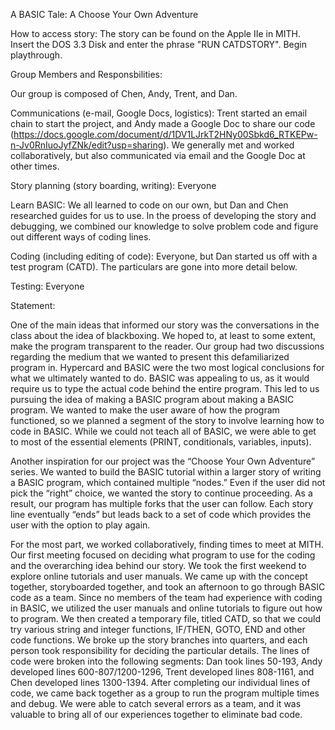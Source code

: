 A BASIC Tale: A Choose Your Own Adventure

How to access story:
The story can be found on the Apple IIe in MITH. Insert the DOS 3.3 Disk and enter the phrase "RUN CATDSTORY". Begin playthrough.

Group Members and Responsbilities:

Our group is composed of Chen, Andy, Trent, and Dan.

Communications (e-mail, Google Docs, logistics): Trent started an email chain to start the project, and Andy made a Google Doc to share our code (https://docs.google.com/document/d/1DV1LJrkT2HNy00Sbkd6_RTKEPw-n-Jv0RnIuoJyfZNk/edit?usp=sharing). We generally met and worked collaboratively, but also communicated via email and the Google Doc at other times.

Story planning (story boarding, writing): Everyone

Learn BASIC: We all learned to code on our own, but Dan and Chen researched guides for us to use. In the proess of developing the story and debugging, we combined our knowledge to solve problem code and figure out different ways of coding lines.

Coding (including editing of code): Everyone, but Dan started us off with a test program (CATD). The particulars are gone into more detail below.

Testing: Everyone

Statement:

One of the main ideas that informed our story was the conversations in the class about the idea of blackboxing. We hoped to, at least to some extent, make the program transparent to the reader. Our group had two discussions regarding the medium that we wanted to present this defamiliarized program in.  Hypercard and BASIC were the two most logical conclusions for what we ultimately wanted to do.  BASIC was appealing to us, as it would require us to type the actual code behind the entire program.  This led to us pursuing the idea of making a BASIC program about making a BASIC program. We wanted to make the user aware of how the program functioned, so we planned a segment of the story to involve learning how to code in BASIC. While we could not teach all of BASIC, we were able to get to most of the essential elements (PRINT, conditionals, variables, inputs). 

Another inspiration for our project was the “Choose Your Own Adventure” series.  We wanted to build the BASIC tutorial within a larger story of writing a BASIC program, which contained multiple “nodes.” Even if the user did not pick the “right” choice, we wanted the story to continue proceeding.  As a result, our program has multiple forks that the user can follow.  Each story line eventually “ends” but leads back to a set of code which provides the user with the option to play again.

For the most part, we worked collaboratively, finding times to meet at MITH. Our first meeting focused on deciding what program to use for the coding and the overarching idea behind our story.  We took the first weekend to explore online tutorials and user manuals. We came up with the concept together, storyboarded together, and took an afternoon to go through BASIC code as a team.  Since no members of the team had experience with coding in BASIC, we utilized the user manuals and online tutorials to figure out how to program.  We then created a temporary file, titled CATD, so that we could try various string and integer functions, IF/THEN, GOTO, END and other code functions.  We broke up the story branches into quarters, and each person took responsibility for deciding the particular details.  The lines of code were broken into the following segments: Dan took lines 50-193, Andy developed lines 600-807/1200-1296, Trent developed lines 808-1161, and Chen developed lines 1300-1394.  After completing our individual lines of code, we came back together as a group to run the program multiple times and debug.  We were able to catch several errors as a team, and it was valuable to bring all of our experiences together to eliminate bad code.    
